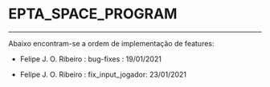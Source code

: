 # EPTA_SPACE_PROGRAM
---

Abaixo encontram-se a ordem de implementação de features:

- Felipe J. O. Ribeiro : bug-fixes : 19/01/2021

- Felipe J. O. Ribeiro : fix_input_jogador: 23/01/2021
